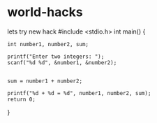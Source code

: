 # world-hacks
lets try new hack
#include <stdio.h>
int main() {    

    int number1, number2, sum;
    
    printf("Enter two integers: ");
    scanf("%d %d", &number1, &number2);

  
    sum = number1 + number2;      
    
    printf("%d + %d = %d", number1, number2, sum);
    return 0;
}
